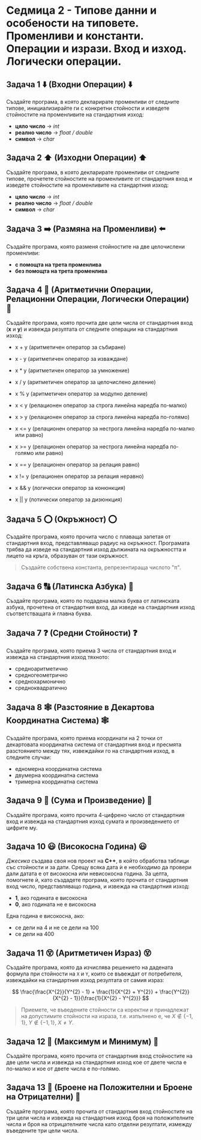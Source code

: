 # Седмица 2 - Типове данни и особености на типовете. Променливи и константи. Операции и изрази. Вход и изход. Логически операции.



## Задача 1 ⬇️ (Входни Операции) ⬇️

Създайте програма, в която декларирате променливи от следните типове, инициализирайте ги с конкретни стойности и изведете стойностите на променливите на стандартния изход:

- **цяло число**    -> *int*
- **реално число**  -> *float / double*
- **символ**        -> *char*


## Задача 2 ⬆️ (Изходни Операции) ⬆️

Създайте програма, в която декларирате променливи от следните типове, прочетете стойностите на променливите от стандартния вход и изведете стойностите на променливите на стандартния изход:

- **цяло число**    -> *int*
- **реално число**  -> *float / double*
- **символ**        -> *char*


## Задача 3 ➡️ (Размяна на Променливи) ⬅️

Създайте програма, която разменя стойностите на две целочислени променливи:

- **с помощта на трета променлива**
- **без помощта на трета променлива**


## Задача 4 :heavy_equals_sign: (Аритметични Операции, Релационни Операции, Логически Операции) :heavy_equals_sign:

Създайте програма, която прочита две цели числа от стандартния вход (**x** и **y**) и извежда резултата от следните операции на стандартния изход:

- x + y (аритметичен оператор за събиране)
- x - y (аритметичен оператор за изваждане)
- x * y (аритметичен оператор за умножение)
- x / y (аритметичен оператор за целочислено деление)
- x % y (аритметичен оператор за модулно деление)

- x < y (релационен оператор за строга линейна наредба по-малко)
- x > y (релационен оператор за строга линейна наредба по-голямо)
- x <= y (релационен оператор за нестрога линейна наредба по-малко или равно)
- x >= y (релационен оператор за нестрога линейна наредба по-голямо или равно)
- x == y (релационен оператор за релация равно)
- x != y (релационен оператор за релация неравно)

- x && y (логически оператор за конюнкция)
- x || y (лотически оператор за дизюнкция)


## Задача 5 :o: (Окръжност) :o:

Създайте програма, която прочита число с плаваща запетая от стандартния вход, представляващо радиус на окръжност. Програмата трябва да изведе на стандартния изход дължината на окръжността и лицето на кръга, образуван от тази окръжност.

> Създайте собствена константа, репрезентираща числото "π".


## Задача 6 :capital_abcd: (Латинска Азбука) :abcd:

Създайте програма, която по подадена малка буква от латинската азбука, прочетена от стандартния вход, да изведе на стандартния изход съответстващата ѝ главна буква.


## Задача 7 :question: (Средни Стойности) :question:

Създайте програма, която приема 3 числа от стандартния вход и извежда на стандартния изход тяхното:

- средноаритметично
- средногеометрично
- среднохармонично
- средноквадратично


## Задача 8 :spider_web: (Разстояние в Декартова Координатна Система) :spider_web:

Създайте програма, която приема координати на 2 точки от декартовата координатна система от стандартния вход и пресмята разстоянието между тях, извеждайки го на стандартния изход, в следните случаи:

- едномерна координатна система
- двумерна координатна система
- тримерна координатна система


## Задача 9 :cactus: (Сума и Произведение) :cactus:

Създайте програма, която прочита 4-цифрено число от стандартния вход и извежда на стандартния изход сумата и произведението от цифрите му.


## Задача 10 :smiley: (Високосна Година) :smiley:

*Джесика* създава своя нов проект на **C++**, в който обработва таблици със стойности и за дати. Срещу всяка дата ѝ е необходимо да провери дали датата е от високосна или невисокосна година. За целта, помогнете ѝ, като създадете програма, която прочита от стандартния вход число, представляващо година, и извежда на стандартния изход:

- **1**, ако годината е високосна
- **0**, ако годината не е високосна

Една година е високосна, ако:

- се дели на 4 и не се дели на 100
- се дели на 400


## Задача 11 :dizzy_face: (Аритметичен Израз) :dizzy_face:

Създайте програма, която да изчислява решението на дадената формула при стойности на `X` и `Y`, които се въвеждат от потребителя, извеждайки на стандартния изход резултата от самия израз:

$$
\frac{\frac{X^{2}}{Y^{2} - 1} + \frac{1}{X^{2} + Y^{2}} + \frac{Y^{2}}{X^{2} - 1}}{\frac{1}{X^{2} - Y^{2}}}
$$

> Приемете, че въведените стойности са коректни и принадлежат на допустимите стойности на израза, т.е. изпълнено е, че $X \notin \{  -1, 1 \}$, $Y \notin \{ -1, 1 \}$, $X \neq Y$.


## Задача 12 :raised_hands: (Максимум и Минимум) :raised_hands:

Създайте програма, която прочита от стандартния вход стойностите на две цели числа и извежда на стандартния изход кое от двете числа е по-малко и кое от двете числа е по-голямо.


## Задача 13 :eyes: (Броене на Положителни и Броене на Отрицателни) :eyes:

Създайте програма, която прочита от стандартния вход стойностите на три цели числа и извежда на стандартния изход броя на положителните числа и броя на отрицателните числа като отделни резултати, измежду въведените три цели числа.
